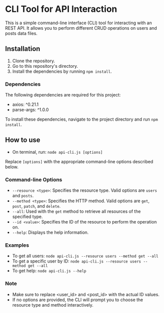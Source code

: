 # CLI Tool for API Interaction

This is a simple command-line interface (CLI) tool for interacting with an REST API. It allows you to perform different CRUD operations on users and posts data files.

## Installation

1. Clone the repository.
2. Go to this repository's directory.
3. Install the dependencies by running `npm install`.

### Dependencies

The following dependencies are required for this project:

- axios: ^0.21.1
- parse-args: ^1.0.0

To install these dependencies, navigate to the project directory and run `npm install`.

## How to use
- On terminal, run: `node api-cli.js [options]`

Replace `[options]` with the appropriate command-line options described below.

### Command-line Options

- `--resource <type>`: Specifies the resource type. Valid options are `users` and `posts`.
- `--method <type>`: Specifies the HTTP method. Valid options are `get`, `post`, `patch`, and `delete`.
- `--all`: Used with the `get` method to retrieve all resources of the specified type.
- `--id <value>`: Specifies the ID of the resource to perform the operation on.
- `--help`: Displays the help information.

### Examples

- To get all users: `node api-cli.js --resource users --method get --all`
- To get a specific user by ID: `node api-cli.js --resource users --method get --all`
- To get help: ` node api-cli.js --help `

### Note

- Make sure to replace <user_id> and <post_id> with the actual ID values.
- If no options are provided, the CLI will prompt you to choose the resource type and method interactively.




